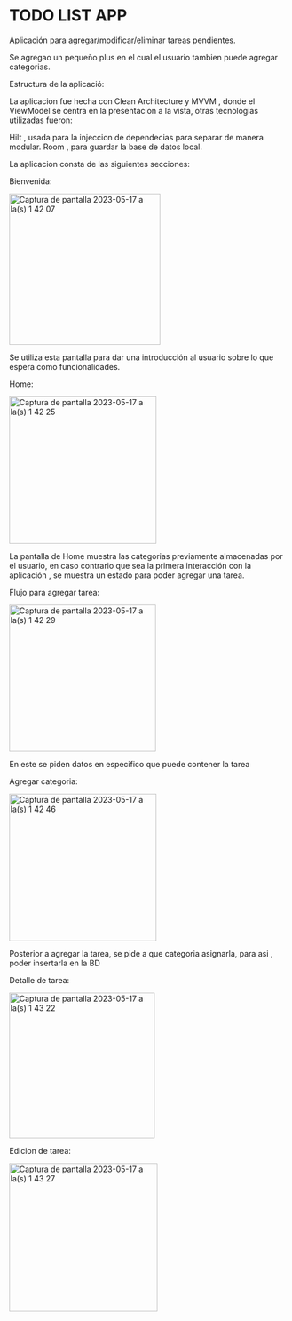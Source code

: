 # TODO LIST APP
Aplicación para agregar/modificar/eliminar tareas pendientes.

Se agregao un pequeño plus en el cual el usuario tambien puede agregar categorias.

Estructura de la aplicació:

La aplicacion fue hecha con Clean Architecture y MVVM , donde el ViewModel se centra en la presentacion a la vista, otras tecnologias utilizadas fueron:

Hilt , usada para la injeccion de dependecias para separar de manera modular.
Room , para guardar la base de datos local.

La aplicacion consta de las siguientes secciones:

Bienvenida:

<img width="272" alt="Captura de pantalla 2023-05-17 a la(s) 1 42 07" src="https://github.com/Picazo/todo_list_asdeporte/assets/17649817/beff1627-a375-4f96-9f6c-92e13ad40b3f">

Se utiliza esta pantalla para dar una introducción al usuario sobre lo que espera como funcionalidades.

Home:

<img width="265" alt="Captura de pantalla 2023-05-17 a la(s) 1 42 25" src="https://github.com/Picazo/todo_list_asdeporte/assets/17649817/6e7e930e-5a49-4fe9-8425-697a5c8d2d0c">


La pantalla de Home muestra las categorias previamente almacenadas por el usuario, en caso contrario que sea la primera interacción con la aplicación , se muestra un estado para poder agregar una tarea.

Flujo para agregar tarea:

<img width="264" alt="Captura de pantalla 2023-05-17 a la(s) 1 42 29" src="https://github.com/Picazo/todo_list_asdeporte/assets/17649817/2c138bc9-d3fe-49ad-ae0b-6b1ed9541caa">

En este se piden datos en especifico que puede contener la tarea

Agregar categoria:

<img width="265" alt="Captura de pantalla 2023-05-17 a la(s) 1 42 46" src="https://github.com/Picazo/todo_list_asdeporte/assets/17649817/b74f2f7b-c83d-41cf-a61d-24e20143dc1e">


Posterior a agregar la tarea, se pide a que categoria asignarla, para asi , poder insertarla en la BD

Detalle de tarea:

<img width="262" alt="Captura de pantalla 2023-05-17 a la(s) 1 43 22" src="https://github.com/Picazo/todo_list_asdeporte/assets/17649817/b82da226-82aa-4621-ba2a-c4c9fe4f209b">


Edicion de tarea:

<img width="267" alt="Captura de pantalla 2023-05-17 a la(s) 1 43 27" src="https://github.com/Picazo/todo_list_asdeporte/assets/17649817/8c520705-776d-431d-93c6-5b3317ebedf6">





